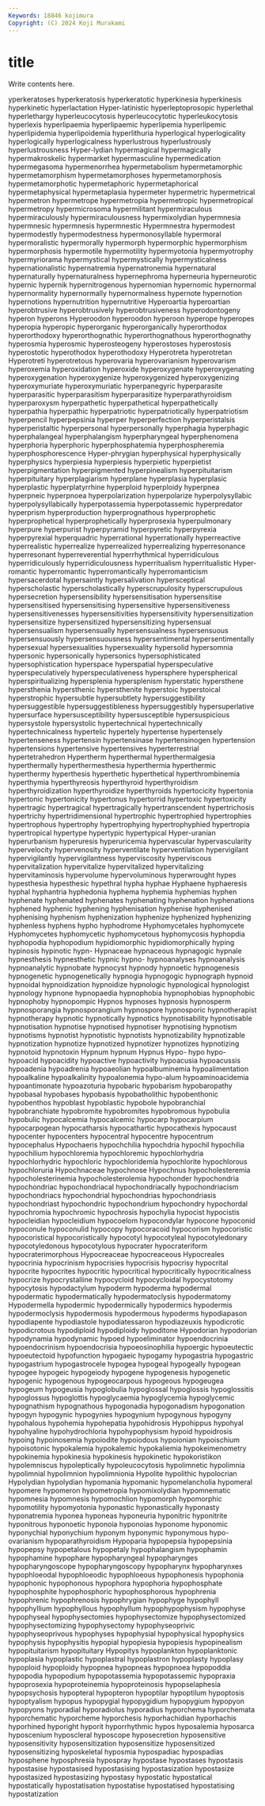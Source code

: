 ```yaml
---
Keywords: 18846 kojimura
Copyright: (C) 2024 Koji Murakami
---
```


# title

Write contents here.



yperkeratoses hyperkeratosis hyperkeratotic hyperkinesia hyperkinesis
hyperkinetic hyperlactation Hyper-latinistic hyperleptoprosopic hyperlethal hyperlethargy hyperleucocytosis hyperleucocytotic hyperleukocytosis hyperlexis
hyperlipaemia hyperlipaemic hyperlipemia hyperlipemic hyperlipidemia hyperlipoidemia hyperlithuria hyperlogical hyperlogicality hyperlogically
hyperlogicalness hyperlustrous hyperlustrously hyperlustrousness Hyper-lydian hypermagical hypermagically hypermakroskelic hypermarket hypermasculine
hypermedication hypermegasoma hypermenorrhea hypermetabolism hypermetamorphic hypermetamorphism hypermetamorphoses hypermetamorphosis hypermetamorphotic hypermetaphoric
hypermetaphorical hypermetaphysical hypermetaplasia hypermeter hypermetric hypermetrical hypermetron hypermetrope hypermetropia hypermetropic
hypermetropical hypermetropy hypermicrosoma hypermilitant hypermiraculous hypermiraculously hypermiraculousness hypermixolydian hypermnesia hypermnesic
hypermnesis hypermnestic Hypermnestra hypermodest hypermodestly hypermodestness hypermonosyllable hypermoral hypermoralistic hypermorally
hypermorph hypermorphic hypermorphism hypermorphosis hypermotile hypermotility hypermyotonia hypermyotrophy hypermyriorama hypermystical
hypermystically hypermysticalness hypernationalistic hypernatremia hypernatronemia hypernatural hypernaturally hypernaturalness hypernephroma hyperneuria
hyperneurotic hypernic hypernik hypernitrogenous hypernomian hypernomic hypernormal hypernormality hypernormally hypernormalness
hypernote hypernotion hypernotions hypernutrition hypernutritive Hyperoartia hyperoartian hyperobtrusive hyperobtrusively hyperobtrusiveness
hyperodontogeny hyperon hyperons Hyperoodon hyperoodon hyperoon hyperope hyperopes hyperopia hyperopic
hyperorganic hyperorganically hyperorthodox hyperorthodoxy hyperorthognathic hyperorthognathous hyperorthognathy hyperosmia hyperosmic hyperosteogeny
hyperostoses hyperostosis hyperostotic hyperothodox hyperothodoxy Hyperotreta hyperotretan Hyperotreti hyperotretous hyperovaria
hyperovarianism hyperovarism hyperoxemia hyperoxidation hyperoxide hyperoxygenate hyperoxygenating hyperoxygenation hyperoxygenize hyperoxygenized
hyperoxygenizing hyperoxymuriate hyperoxymuriatic hyperpanegyric hyperparasite hyperparasitic hyperparasitism hyperparasitize hyperparathyroidism hyperparoxysm
hyperpathetic hyperpathetical hyperpathetically hyperpathia hyperpathic hyperpatriotic hyperpatriotically hyperpatriotism hyperpencil hyperpepsinia
hyperper hyperperfection hyperperistalsis hyperperistaltic hyperpersonal hyperpersonally hyperphagia hyperphagic hyperphalangeal hyperphalangism
hyperpharyngeal hyperphenomena hyperphoria hyperphoric hyperphosphatemia hyperphospheremia hyperphosphorescence Hyper-phrygian hyperphysical hyperphysically
hyperphysics hyperpiesia hyperpiesis hyperpietic hyperpietist hyperpigmentation hyperpigmented hyperpinealism hyperpituitarism hyperpituitary
hyperplagiarism hyperplane hyperplasia hyperplasic hyperplastic hyperplatyrrhine hyperploid hyperploidy hyperpnea hyperpneic
hyperpnoea hyperpolarization hyperpolarize hyperpolysyllabic hyperpolysyllabically hyperpotassemia hyperpotassemic hyperpredator hyperprism hyperproduction
hyperprognathous hyperprophetic hyperprophetical hyperprophetically hyperprosexia hyperpulmonary hyperpure hyperpurist hyperpyramid hyperpyretic
hyperpyrexia hyperpyrexial hyperquadric hyperrational hyperrationally hyperreactive hyperrealistic hyperrealize hyperrealized hyperrealizing
hyperresonance hyperresonant hyperreverential hyperrhythmical hyperridiculous hyperridiculously hyperridiculousness hyperritualism hyperritualistic Hyper-romantic
hyperromantic hyperromantically hyperromanticism hypersacerdotal hypersaintly hypersalivation hypersceptical hyperscholastic hyperscholastically hyperscrupulosity
hyperscrupulous hypersecretion hypersensibility hypersensitisation hypersensitise hypersensitised hypersensitising hypersensitive hypersensitiveness hypersensitivenesses
hypersensitivities hypersensitivity hypersensitization hypersensitize hypersensitized hypersensitizing hypersensual hypersensualism hypersensually hypersensualness
hypersensuous hypersensuously hypersensuousness hypersentimental hypersentimentally hypersexual hypersexualities hypersexuality hypersolid hypersomnia
hypersonic hypersonically hypersonics hypersophisticated hypersophistication hyperspace hyperspatial hyperspeculative hyperspeculatively hyperspeculativeness
hypersphere hyperspherical hyperspiritualizing hypersplenia hypersplenism hyperstatic hypersthene hypersthenia hypersthenic hypersthenite
hyperstoic hyperstoical hyperstrophic hypersubtle hypersubtlety hypersuggestibility hypersuggestible hypersuggestibleness hypersuggestibly hypersuperlative
hypersurface hypersusceptibility hypersusceptible hypersuspicious hypersystole hypersystolic hypertechnical hypertechnically hypertechnicalness hypertelic
hypertely hypertense hypertensely hypertenseness hypertensin hypertensinase hypertensinogen hypertension hypertensions hypertensive
hypertensives hyperterrestrial hypertetrahedron Hypertherm hyperthermal hyperthermalgesia hyperthermally hyperthermesthesia hyperthermia hyperthermic
hyperthermy hyperthesis hyperthetic hyperthetical hyperthrombinemia hyperthymia hyperthyreosis hyperthyroid hyperthyroidism hyperthyroidization
hyperthyroidize hyperthyroids hypertocicity hypertonia hypertonic hypertonicity hypertonus hypertorrid hypertoxic hypertoxicity
hypertragic hypertragical hypertragically hypertranscendent hypertrichosis hypertrichy hypertridimensional hypertrophic hypertrophied hypertrophies
hypertrophous hypertrophy hypertrophying hypertrophyphied hypertropia hypertropical hypertype hypertypic hypertypical Hyper-uranian
hyperurbanism hyperuresis hyperuricemia hypervascular hypervascularity hypervelocity hypervenosity hyperventilate hyperventilation hypervigilant
hypervigilantly hypervigilantness hyperviscosity hyperviscous hypervitalization hypervitalize hypervitalized hypervitalizing hypervitaminosis hypervolume
hypervoluminous hyperwrought hypes hypesthesia hypesthesic hypethral hypha hyphae Hyphaene hyphaeresis
hyphal hyphantria hyphedonia hyphema hyphemia hyphemias hyphen hyphenate hyphenated hyphenates
hyphenating hyphenation hyphenations hyphened hyphenic hyphening hyphenisation hyphenise hyphenised hyphenising
hyphenism hyphenization hyphenize hyphenized hyphenizing hyphenless hyphens hypho hyphodrome Hyphomycetales
hyphomycete Hyphomycetes hyphomycetic hyphomycetous hyphomycosis hyphopdia hyphopodia hyphopodium hypidiomorphic hypidiomorphically
hyping hypinosis hypinotic hypn- Hypnaceae hypnaceous hypnagogic hypnale hypnesthesis hypnesthetic
hypnic hypno- hypnoanalyses hypnoanalysis hypnoanalytic hypnobate hypnocyst hypnody hypnoetic hypnogenesis
hypnogenetic hypnogenetically hypnogia hypnogogic hypnograph hypnoid hypnoidal hypnoidization hypnoidize hypnologic
hypnological hypnologist hypnology hypnone hypnopaedia hypnophobia hypnophobias hypnophobic hypnophoby hypnopompic
Hypnos hypnoses hypnosis hypnosperm hypnosporangia hypnosporangium hypnospore hypnosporic hypnotherapist hypnotherapy
hypnotic hypnotically hypnotics hypnotisability hypnotisable hypnotisation hypnotise hypnotised hypnotiser hypnotising
hypnotism hypnotisms hypnotist hypnotistic hypnotists hypnotizability hypnotizable hypnotization hypnotize hypnotized
hypnotizer hypnotizes hypnotizing hypnotoid hypnotoxin Hypnum hypnum Hypnus Hypo- hypo
hypo- hypoacid hypoacidity hypoactive hypoactivity hypoacusia hypoacussis hypoadenia hypoadrenia hypoaeolian
hypoalbuminemia hypoalimentation hypoalkaline hypoalkalinity hypoalonemia hypo-alum hypoaminoacidemia hypoantimonate hypoazoturia hypobaric
hypobarism hypobaropathy hypobasal hypobases hypobasis hypobatholithic hypobenthonic hypobenthos hypoblast hypoblastic
hypobole hypobranchial hypobranchiate hypobromite hypobromites hypobromous hypobulia hypobulic hypocalcemia hypocalcemic
hypocarp hypocarpium hypocarpogean hypocatharsis hypocathartic hypocathexis hypocaust hypocenter hypocenters hypocentral
hypocentre hypocentrum hypocephalus Hypochaeris hypochchilia hypochdria hypochil hypochilia hypochilium hypochloremia
hypochloremic hypochlorhydria hypochlorhydric hypochloric hypochloridemia hypochlorite hypochlorous hypochloruria Hypochnaceae hypochnose
Hypochnus hypocholesteremia hypocholesterinemia hypocholesterolemia hypochonder hypochondria hypochondriac hypochondriacal hypochondriacally hypochondriacism
hypochondriacs hypochondrial hypochondrias hypochondriasis hypochondriast hypochondric hypochondrium hypochondry hypochordal hypochromia
hypochromic hypochrosis hypochylia hypocist hypocistis hypocleidian hypocleidium hypocoelom hypocondylar hypocone
hypoconid hypoconule hypoconulid hypocopy hypocoracoid hypocorism hypocoristic hypocoristical hypocoristically hypocotyl
hypocotyleal hypocotyledonary hypocotyledonous hypocotylous hypocrater hypocrateriform hypocraterimorphous Hypocreaceae hypocreaceous Hypocreales
hypocrinia hypocrinism hypocrisies hypocrisis hypocrisy hypocrital hypocrite hypocrites hypocritic hypocritical
hypocritically hypocriticalness hypocrize hypocrystalline hypocycloid hypocycloidal hypocystotomy hypocytosis hypodactylum hypoderm
hypoderma hypodermal hypodermatic hypodermatically hypodermatoclysis hypodermatomy Hypodermella hypodermic hypodermically hypodermics
hypodermis hypodermoclysis hypodermosis hypodermous hypoderms hypodiapason hypodiapente hypodiastole hypodiatessaron hypodiazeuxis
hypodicrotic hypodicrotous hypodiploid hypodiploidy hypoditone Hypodorian hypodorian hypodynamia hypodynamic hypoed
hypoeliminator hypoendocrinia hypoendocrinism hypoendocrisia hypoeosinophilia hypoergic hypoeutectic hypoeutectoid hypofunction hypogaeic
hypogamy hypogastria hypogastric hypogastrium hypogastrocele hypogea hypogeal hypogeally hypogean hypogee
hypogeic hypogeiody hypogene hypogenesis hypogenetic hypogenic hypogenous hypogeocarpous hypogeous hypogeugea
hypogeum hypogeusia hypoglobulia hypoglossal hypoglossis hypoglossitis hypoglossus hypoglottis hypoglycaemia hypoglycemia
hypoglycemic hypognathism hypognathous hypogonadia hypogonadism hypogonation hypogyn hypogynic hypogynies hypogynium
hypogynous hypogyny hypohalous hypohemia hypohepatia hypohidrosis Hypohippus hypohyal hypohyaline hypohydrochloria
hypohypophysism hypoid hypoidrosis hypoing hypoinosemia hypoiodite hypoiodous hypoionian hypoischium hypoisotonic
hypokalemia hypokalemic hypokaliemia hypokeimenometry hypokinemia hypokinesia hypokinesis hypokinetic hypokoristikon hypolemniscus
hypoleptically hypoleucocytosis hypolimnetic hypolimnia hypolimnial hypolimnion hypolimnionia Hypolite hypolithic hypolocrian
Hypolydian hypolydian hypomania hypomanic hypomelancholia hypomeral hypomere hypomeron hypometropia hypomixolydian
hypomnematic hypomnesia hypomnesis hypomochlion hypomorph hypomorphic hypomotility hypomyotonia hyponastic hyponastically
hyponasty hyponatremia hyponea hyponeas hyponeuria hyponitric hyponitrite hyponitrous hyponoetic hyponoia
hyponoias hyponome hyponomic hyponychial hyponychium hyponym hyponymic hyponymous hypo-ovarianism hypoparathyroidism
Hypoparia hypopepsia hypopepsinia hypopepsy hypopetalous hypopetaly hypophalangism hypophamin hypophamine hypophare
hypopharyngeal hypopharynges hypopharyngoscope hypopharyngoscopy hypopharynx hypopharynxes hypophloeodal hypophloeodic hypophloeous hypophonesis
hypophonia hypophonic hypophonous hypophora hypophoria hypophosphate hypophosphite hypophosphoric hypophosphorous hypophrenia
hypophrenic hypophrenosis hypophrygian hypophyge hypophyll hypophyllium hypophyllous hypophyllum hypophypophysism hypophyse
hypophyseal hypophysectomies hypophysectomize hypophysectomized hypophysectomizing hypophysectomy hypophyseoprivic hypophyseoprivous hypophyses hypophysial
hypophysical hypophysics hypophysis hypophysitis hypopial hypopiesia hypopiesis hypopinealism hypopituitarism hypopituitary
Hypopitys hypoplankton hypoplanktonic hypoplasia hypoplastic hypoplastral hypoplastron hypoplasty hypoplasy hypoploid
hypoploidy hypopnea hypopneas hypopnoea hypopoddia hypopodia hypopodium hypopotassemia hypopotassemic hypopraxia
hypoprosexia hypoproteinemia hypoproteinosis hypopselaphesia hypopsychosis hypopteral hypopteron hypoptilar hypoptilum hypoptosis
hypoptyalism hypopus hypopygial hypopygidium hypopygium hypopyon hypopyons hyporadial hyporadiolus hyporadius
hyporchema hyporchemata hyporchematic hyporcheme hyporchesis hyporhachidian hyporhachis hyporhined hyporight hyporit
hyporrhythmic hypos hyposalemia hyposarca hyposcenium hyposcleral hyposcope hyposecretion hyposensitive hyposensitivity
hyposensitization hyposensitize hyposensitized hyposensitizing hyposkeletal hyposmia hypospadiac hypospadias hyposphene hyposphresia
hypospray hypostase hypostases hypostasis hypostasise hypostasised hypostasising hypostasization hypostasize hypostasized
hypostasizing hypostasy hypostatic hypostatical hypostatically hypostatisation hypostatise hypostatised hypostatising hypostatization
